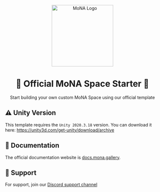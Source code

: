 <p align="center">
  <a href="https://mona.gallery" title="MoNA">
    <img src="https://res.cloudinary.com/mona-gallery/image/upload/v1630525523/branding/logo.png" width="200px" alt="MoNA Logo"/>
  </a>
</p>

<h1 align="center">🎨 Official MoNA Space Starter 🎨</h1>
<p align="center">Start building your own custom MoNA Space using our official template</p>

## ⚠️ Unity Version
This template requires the ```Unity 2020.3.18``` version. You can download it here:
https://unity3d.com/get-unity/download/archive

## 📃 Documentation

The official documentation website is [docs.mona.gallery](https://docs.mona.gallery/build).

## 💬 Support

For support, join our [Discord support channel](https://discord.gg/EbuzsyRh2Q)